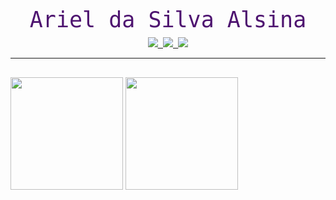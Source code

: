 <div style="text-align:center; font-family: 'Source Code Pro', monospace; color: #4e1470;">
    <span style="font-size: 2.5em;">Ariel da Silva Alsina</span>
    <div style=" margin: 0.6em;">
        <a href="https://www.linkedin.com/in/ariel-alsina/">
            <img src="https://img.shields.io/badge/LinkedIn-0e76a8?style=for-the-badge&logo=LinkedIn"/>
        </a>
        <a href="https://www.facebook.com/ariel.alsina.42">
            <img src="https://img.shields.io/badge/Facebook-4267B2?style=for-the-badge&logo=Facebook&logoColor=white" />
        </a>
        <a href="https://medium.com/@ariel.alsina2007">
            <img src="https://img.shields.io/badge/Medium-000000?style=for-the-badge&logo=Medium" />
        </a>
    </div>
</div>

----

<!--
**Cogitus/Cogitus** is a ✨ _special_ ✨ repository because its `README.md` (this file) appears on your GitHub profile.

Here are some ideas to get you started:

- 🔭 I’m currently working on ...
- 🌱 I’m currently learning ...
- 👯 I’m looking to collaborate on ...
- 🤔 I’m looking for help with ...
- 💬 Ask me about ...
- 📫 How to reach me: ...
- 😄 Pronouns: ...
- ⚡ Fun fact: ...
-->


##
<div id="ariel_stats">
    <img height="180em" src="https://github-readme-stats.vercel.app/api/top-langs/?username=Cogitus&layout=compact&theme=tokyonight"/>
    <img height="180em" src="https://github-readme-stats.vercel.app/api?username=Cogitus&show_icons=true&count_private=true&theme=tokyonight"/>
</div>